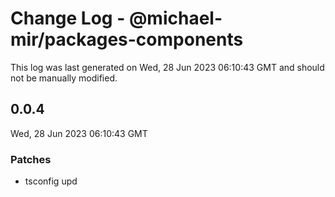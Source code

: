 # Change Log - @michael-mir/packages-components

This log was last generated on Wed, 28 Jun 2023 06:10:43 GMT and should not be manually modified.

## 0.0.4
Wed, 28 Jun 2023 06:10:43 GMT

### Patches

- tsconfig upd

